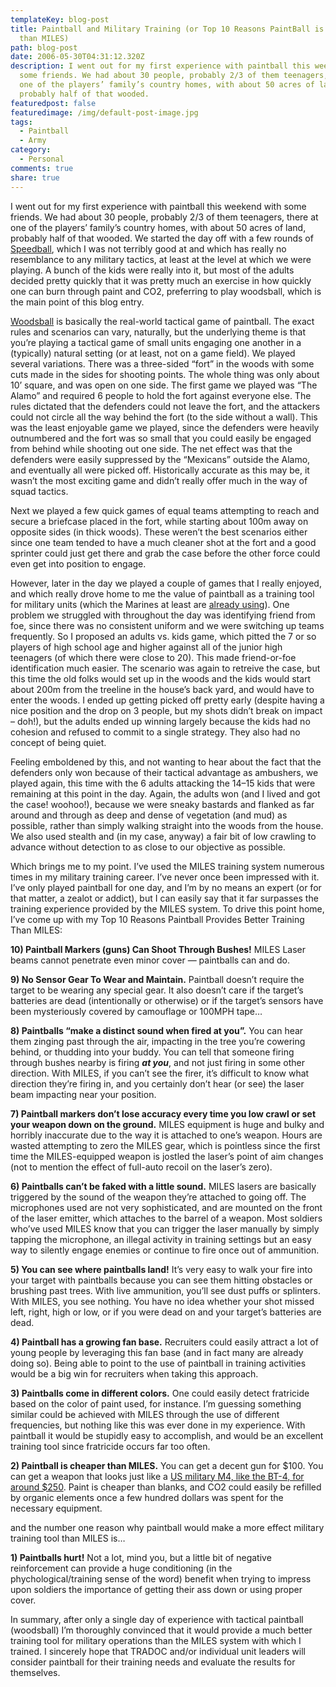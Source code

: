 ```yaml
---
templateKey: blog-post
title: Paintball and Military Training (or Top 10 Reasons PaintBall is better
  than MILES)
path: blog-post
date: 2006-05-30T04:31:12.320Z
description: I went out for my first experience with paintball this weekend with
  some friends. We had about 30 people, probably 2/3 of them teenagers, there at
  one of the players’ family’s country homes, with about 50 acres of land,
  probably half of that wooded.
featuredpost: false
featuredimage: /img/default-post-image.jpg
tags:
  - Paintball
  - Army
category:
  - Personal
comments: true
share: true
---
```

<!--StartFragment-->

I went out for my first experience with paintball this weekend with some friends. We had about 30 people, probably 2/3 of them teenagers, there at one of the players’ family’s country homes, with about 50 acres of land, probably half of that wooded. We started the day off with a few rounds of [Speedball](http://www.directpaintball.com/article_speedball_tactics.html), which I was not terribly good at and which has really no resemblance to any military tactics, at least at the level at which we were playing. A bunch of the kids were really into it, but most of the adults decided pretty quickly that it was pretty much an exercise in how quickly one can burn through paint and CO2, preferring to play woodsball, which is the main point of this blog entry.

[Woodsball](http://paintball.about.com/od/woodballscenariostrategy) is basically the real-world tactical game of paintball. The exact rules and scenarios can vary, naturally, but the underlying theme is that you’re playing a tactical game of small units engaging one another in a (typically) natural setting (or at least, not on a game field). We played several variations. There was a three-sided “fort” in the woods with some cuts made in the sides for shooting points. The whole thing was only about 10’ square, and was open on one side. The first game we played was “The Alamo” and required 6 people to hold the fort against everyone else. The rules dictated that the defenders could not leave the fort, and the attackers could not circle all the way behind the fort (to the side without a wall). This was the least enjoyable game we played, since the defenders were heavily outnumbered and the fort was so small that you could easily be engaged from behind while shooting out one side. The net effect was that the defenders were easily suppressed by the “Mexicans” outside the Alamo, and eventually all were picked off. Historically accurate as this may be, it wasn’t the most exciting game and didn’t really offer much in the way of squad tactics.

Next we played a few quick games of equal teams attempting to reach and secure a briefcase placed in the fort, while starting about 100m away on opposite sides (in thick woods). These weren’t the best scenarios either since one team tended to have a much cleaner shot at the fort and a good sprinter could just get there and grab the case before the other force could even get into position to engage.

However, later in the day we played a couple of games that I really enjoyed, and which really drove home to me the value of paintball as a training tool for military units (which the Marines at least are [already using](http://www.findarticles.com/p/articles/mi_m0KWG/is_2_33/ai_n6237473)). One problem we struggled with throughout the day was identifying friend from foe, since there was no consistent uniform and we were switching up teams frequently. So I proposed an adults vs. kids game, which pitted the 7 or so players of high school age and higher against all of the junior high teenagers (of which there were close to 20). This made friend-or-foe identification much easier. The scenario was again to retreive the case, but this time the old folks would set up in the woods and the kids would start about 200m from the treeline in the house’s back yard, and would have to enter the woods. I ended up getting picked off pretty early (despite having a nice position and the drop on 3 people, but my shots didn’t break on impact – doh!), but the adults ended up winning largely because the kids had no cohesion and refused to commit to a single strategy. They also had no concept of being quiet.

Feeling emboldened by this, and not wanting to hear about the fact that the defenders only won because of their tactical advantage as ambushers, we played again, this time with the 6 adults attacking the 14–15 kids that were remaining at this point in the day. Again, the adults won (and I lived and got the case! woohoo!), because we were sneaky bastards and flanked as far around and through as deep and dense of vegetation (and mud) as possible, rather than simply walking straight into the woods from the house. We also used stealth and (in my case, anyway) a fair bit of low crawling to advance without detection to as close to our objective as possible.

Which brings me to my point. I’ve used the MILES training system numerous times in my military training career. I’ve never once been impressed with it. I’ve only played paintball for one day, and I’m by no means an expert (or for that matter, a zealot or addict), but I can easily say that it far surpasses the training experience provided by the MILES system. To drive this point home, I’ve come up with my Top 10 Reasons Paintball Provides Better Training Than MILES:

**10) Paintball Markers (guns) Can Shoot Through Bushes!** MILES Laser beams cannot penetrate even minor cover — paintballs can and do.

**9) No Sensor Gear To Wear and Maintain.** Paintball doesn’t require the target to be wearing any special gear. It also doesn’t care if the target’s batteries are dead (intentionally or otherwise) or if the target’s sensors have been mysteriously covered by camouflage or 100MPH tape…

**8) Paintballs “make a distinct sound when fired at you”.** You can hear them zinging past through the air, impacting in the tree you’re cowering behind, or thudding into your buddy. You can tell that someone firing through bushes nearby is firing ***at you***, and not just firing in some other direction. With MILES, if you can’t see the firer, it’s difficult to know what direction they’re firing in, and you certainly don’t hear (or see) the laser beam impacting near your position.

**7) Paintball markers don’t lose accuracy every time you low crawl or set your weapon down on the ground.** MILES equipment is huge and bulky and horribly inaccurate due to the way it is attached to one’s weapon. Hours are wasted attempting to zero the MILES gear, which is pointless since the first time the MILES-equipped weapon is jostled the laser’s point of aim changes (not to mention the effect of full-auto recoil on the laser’s zero).

**6) Paintballs can’t be faked with a little sound.** MILES lasers are basically triggered by the sound of the weapon they’re attached to going off. The microphones used are not very sophisticated, and are mounted on the front of the laser emitter, which attaches to the barrel of a weapon. Most soldiers who’ve used MILES know that you can trigger the laser manually by simply tapping the microphone, an illegal activity in training settings but an easy way to silently engage enemies or continue to fire once out of ammunition.

**5) You can see where paintballs land!** It’s very easy to walk your fire into your target with paintballs because you can see them hitting obstacles or brushing past trees. With live ammunition, you’ll see dust puffs or splinters. With MILES, you see nothing. You have no idea whether your shot missed left, right, high or low, or if you were dead on and your target’s batteries are dead.

**4) Paintball has a growing fan base.** Recruiters could easily attract a lot of young people by leveraging this fan base (and in fact many are already doing so). Being able to point to the use of paintball in training activities would be a big win for recruiters when taking this approach.

**3) Paintballs come in different colors.** One could easily detect fratricide based on the color of paint used, for instance. I’m guessing something similar could be achieved with MILES through the use of different frequencies, but nothing like this was ever done in my experience. With paintball it would be stupidly easy to accomplish, and would be an excellent training tool since fratricide occurs far too often.

**2) Paintball is cheaper than MILES.** You can get a decent gun for $100. You can get a weapon that looks just like a [US military M4, like the BT-4, for around $250](http://www.actionvillage.com/is-bin/INTERSHOP.enfinity/eCS/Store/en/-/USD/DisplayProductInformation-Start?ProductSKU=010-317-0002). Paint is cheaper than blanks, and CO2 could easily be refilled by organic elements once a few hundred dollars was spent for the necessary equipment.

and the number one reason why paintball would make a more effect military training tool than MILES is…

**1) Paintballs hurt!** Not a lot, mind you, but a little bit of negative reinforcement can provide a huge conditioning (in the phychological/training sense of the word) benefit when trying to impress upon soldiers the importance of getting their ass down or using proper cover.

In summary, after only a single day of experience with tactical paintball (woodsball) I’m thoroughly convinced that it would provide a much better training tool for military operations than the MILES system with which I trained. I sincerely hope that TRADOC and/or individual unit leaders will consider paintball for their training needs and evaluate the results for themselves.

<!--EndFragment-->
